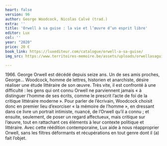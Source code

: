```yaml
---
heart: false
version: 96
author: George Woodcock, Nicolas Calvé (trad.)
extra: ''
title: 'Orwell à sa guise : la vie et l’œuvre d’un esprit libre'
editor: Lux
col: ''
year: "2020"
price: 20 €
book_link: https://luxediteur.com/catalogue/orwell-a-sa-guise/
img_src: https://www.territoires-memoire.be/assets/uploads/orwellasaguise.jpg

---
```

1966\. George Orwell est décédé depuis seize ans. Un de ses amis proches, George… Woodcock, homme de lettres, historien et anarchiste, désire réaliser une étude littéraire de son œuvre.  Très vite, il est confronté à une difficulté : les gens qui ont connu Orwell ne parviennent jamais « à distinguer l’homme de ses écrits, comme le prescrit l’acte de foi de la critique littéraire moderne ». Pour parler de l’écrivain, Woodcock choisit donc en premier lieu d’exorciser « la mémoire de l’homme », en dressant dans ce livre un portrait intimiste, nuancé, de l’Orwell qu’il a connu ; et ensuite, seulement, de poser un regard affectueux, mais critique sur l’œuvre, tout en rattachant ces éléments à leur contexte politique et littéraire. Avec cette réédition contemporaine, Lux aide à nous réapproprier Orwell, sans les filtres déformants et récupérations en tout genre dont il (a) fait l’objet.
